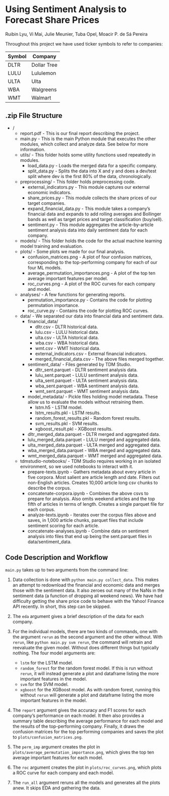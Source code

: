 # Using Sentiment Analysis to Forecast Share Prices

Ruibin Lyu, Vi Mai, Julie Meunier, Tuba Opel, Moacir P. de Sá Pereira

Throughout this project we have used ticker symbols to refer to companies:

Symbol | Company
-------|--------
DLTR   | Dollar Tree
LULU   | Lululemon
ULTA   | Ulta
WBA    | Walgreens
WMT    | Walmart

## .zip File Structure

- /
    - report.pdf - This is our final report describing the project.
    - main.py - This is the main Python module that executes the other modules, 
      which collect and analyze data. See below for more information.
    - utils/ - This folder holds some utility functions used repeatedly in 
      modules.
      - load_data.py - Loads the merged data for a specific company.
      - split_data.py - Splits the data into X and y and does a dev/test split
        where dev is the first 80% of the data, chronologically.
    - preprocessing/ - This folder holds preprocessing code.
        - external_indicators.py - This module captures our external economic 
          indicators.
        - share_prices.py - This module collects the share prices of our target 
          companies.
        - expand_financial_data.py - This module takes a company’s financial data 
          and expands to add rolling averages and Bollinger bands as well as target 
          prices and target classification (buy/sell).
        - sentiment.py - This module aggregates the article-by-article sentiment 
          analysis data into daily sentiment data for each company.
    - models/ - This folder holds the code for the actual machine learning model 
      training and evaluation.
    - plots/ - Some plots we made for our final analysis.
        - confusion_matrices.png - A plot of four confusion matrices,
          corresponding to the top-performing company for each of our four ML
          models.
        - average_permutation_importances.png - A plot of the top ten average 
          important features per model.
        - roc_curves.png - A plot of the ROC curves for each company and model.
    - analyses/ - A few functions for generating reports.
        - permutation_importance.py - Contains the code for plotting permutation 
          importance.
        - roc_curve.py - Contains the code for plotting ROC curves.
    - data/ - We separated our data into financial data and sentiment data.
        - financial_data/
            - dltr.csv - DLTR historical data.
            - lulu.csv - LULU historical data.
            - ulta.csv - ULTA historical data.
            - wba.csv - WBA historical data.
            - wmt.csv - WMT historical data.
            - external_indicators.csv - External financial indicators.
            - merged_financial_data.csv - The above files merged together.
        - sentiment_data/ - Files generated by TDM Studio.
            - dltr_sent.parquet - DLTR sentiment analysis data.
            - lulu_sent.parquet - LULU sentiment analysis data.
            - ulta_sent.parquet - ULTA sentiment analysis data.
            - wba_sent.parquet - WBA sentiment analysis data.
            - wmt_sent.parquet - WMT sentiment analysis data.
        - model_metadata/ - Pickle files holding model metadata. These allow us
          to evaluate the models without retraining them.
            - lstm.h5 - LSTM model.
            - lstm_results.pkl - LSTM results.
            - random_forest_results.pkl - Random forest results.
            - svm_results.pkl - SVM results.
            - xgboost_result.pkl - XGBoost results.
        - dltr_merged_data.parquet - DLTR merged and aggregated data.
        - lulu_merged_data.parquet - LULU merged and aggregated data.
        - ulta_merged_data.parquet - ULTA merged and aggregated data.
        - wba_merged_data.parquet - WBA merged and aggregated data.
        - wmt_merged_data.parquet - WMT merged and aggregated data.
    - tdmstudio-notebooks/ - TDM Studio requires working in an isolated 
      environment, so we used notebooks to interact with it.
        - prepare-texts.ipynb - Gathers metadata about every article in five corpora.
          Most salient are article length and date. Filters out non-English articles.
          Creates 10,000 article long csv chunks to describe the corpus.
        - concatenate-corpora.ipynb - Combines the above csvs to prepare for 
          analysis. Also omits weekend articles and the top fifth of articles in 
          terms of length. Creates a single parquet file for each corpus.
        - analyze-texts.ipynb - Iterates over the corpus files above and saves,
          in 1,000 article chunks, parquet files that include sentiment scoring for
          each article. 
        - concatenate-analyses.ipynb - Combine data on sentiment analysis into files
          that end up being the sent.parquet files in data/sentiment_data.

## Code Description and Workflow

`main.py` takes up to two arguments from the command line:

1. Data collection is done with `python main.py collect_data`. This makes an attempt to redownload the financial and economic data and merges those with the sentiment data. It also zeroes out many of the NaNs in the sentiment data (a function of dropping all weekend news).
We have had difficulty getting the share price code to behave with the Yahoo! Finance API recently. In short, this step can be skipped.

2. The `eda` argument gives a brief description of the data for each company. 

3. For the individual models, there are two kinds of commands, one with the argument `rerun` as the second argument and the other without. With `rerun`, like `python main.py svm rerun`, the command will retrain and reevaluate the given model. Without does different things but typically nothing. The four model arguments are:
    - `lstm` for the LSTM model.
    - `random_forest` for the random forest model. If this is run without `rerun`, it will instead generate a plot and dataframe listing the more important features in the model.
    - `svm` for the SVM model.
    - `xgboost` for the XGBoost model. As with random forest, running this without `rerun` will generate a plot and dataframe listing the more important features in the model.

4. The `report` argument gives the accuracy and F1 scores for each company’s performance on each model. It then also provides a summary table describing the average performance for each model and the results of the top-performing company. Finally, it draws the confusion matrices for the top performing companies and saves the plot to `plots/confusion_matrices.png`.

5. The `perm_imp` argument creates the plot in `plots/average_permutation_importance.png`, which gives the top ten average important features for each model.

6. The `roc` argument creates the plot in `plots/roc_curves.png`, which plots a ROC curve for each company and each model.

7. The `run_all` argument reruns all the models and generates all the plots anew. It skips EDA and gathering the data.
